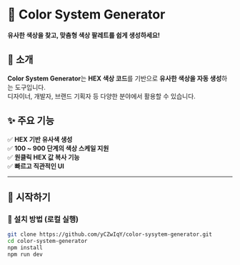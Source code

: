 # 🎨 Color System Generator

**유사한 색상을 찾고, 맞춤형 색상 팔레트를 쉽게 생성하세요!**

## 🔹 소개
**Color System Generator**는 **HEX 색상 코드**를 기반으로 **유사한 색상을 자동 생성**하는 도구입니다.  
디자이너, 개발자, 브랜드 기획자 등 다양한 분야에서 활용할 수 있습니다.

## ✨ 주요 기능
✅ **HEX 기반 유사색 생성**  
✅ **100 ~ 900 단계의 색상 스케일 지원**  
✅ **원클릭 HEX 값 복사 기능**<br/>
✅ **빠르고 직관적인 UI**

---

## 🚀 시작하기

### 🔧 설치 방법 (로컬 실행)
```sh
git clone https://github.com/yCZwIqY/color-sysytem-generator.git
cd color-system-generator
npm install
npm run dev
